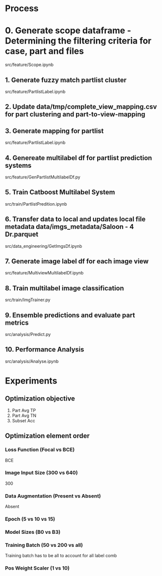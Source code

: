 # Process

# 0. Generate scope dataframe - Determining the filtering criteria for case, part and files

src/feature/Scope.ipynb

## 1. Generate fuzzy match partlist cluster

src/feature/PartlistLabel.ipynb

## 2. Update data/tmp/complete_view_mapping.csv for part clustering and part-to-view-mapping

## 3. Generate mapping for partlist

src/feature/PartlistLabel.ipynb

## 4. Genereate multilabel df for partlist prediction systems

src/feature/GenPartlistMultilabelDf.py

## 5. Train Catboost Multilabel System

src/train/PartlistPredition.ipynb

## 6. Transfer data to local and updates local file metadata data/imgs_metadata/Saloon - 4 Dr.parquet

src/data_engineering/GetImgsDf.ipynb

## 7. Generate image label df for each image view

src/feature/MultiviewMultilabelDf.ipynb

## 8. Train multilabel image classification

src/train/ImgTrainer.py

## 9. Ensemble predictions and evaluate part metrics

src/analysis/Predict.py

## 10. Performance Analysis

src/analysis/Analyse.ipynb

# Experiments

## Optimization objective

1. Part Avg TP
2. Part Avg TN
3. Subset Acc

## Optimization element order

### Loss Function (Focal vs BCE)

BCE

### Image Input Size (300 vs 640)

300

### Data Augmentation (Present vs Absent)

Absent

### Epoch (5 vs 10 vs 15)

### Model Sizes (B0 vs B3)

### Training Batch (50 vs 200 vs all)

Training batch has to be all to account for all label comb

### Pos Weight Scaler (1 vs 10)
